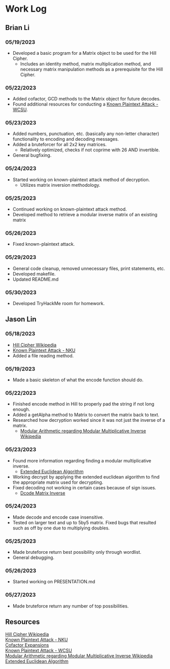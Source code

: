 # Work Log

## Brian Li

### 05/19/2023

- Developed a basic program for a Matrix object to be used for the Hill Cipher.
  - Includes an identity method, matrix multiplication method, and necessary matrix manipulation methods as a prerequisite for the Hill Cipher.

### 05/22/2023

- Added cofactor, GCD methods to the Matrix object for future decodes.
- Found additional resources for conducting a [Known Plaintext Attack - WCSU](https://sites.wcsu.edu/mbxml/html/sample_hill_analysis_kpt.html).

### 05/23/2023

- Added numbers, punctuation, etc. (basically any non-letter character) functionality to encoding and decoding messages.
- Added a bruteforcer for all 2x2 key matrices.
  - Relatively optimized, checks if not coprime with 26 AND invertible.
- General bugfixing.

### 05/24/2023

- Started working on known-plaintext attack method of decryption.
  - Utilizes matrix inversion methodology.

### 05/25/2023

- Continued working on known-plaintext attack method.
- Developed method to retrieve a modular inverse matrix of an existing matrix

### 05/26/2023
 - Fixed known-plaintext attack.

### 05/29/2023
- General code cleanup, removed unnecessary files, print statements, etc.
- Developed makefile.
- Updated README.md

### 05/30/2023
- Developed TryHackMe room for homework.

## Jason Lin

### 05/18/2023

- [Hill Cipher Wikipedia](https://en.wikipedia.org/wiki/Hill_cipher)  
- [Known Plaintext Attack - NKU](https://www.nku.edu/~christensen/092mat483%20known%20plaintext%20attack%20of%20Hill%20cipher.pdf)
- Added a file reading method.

### 05/19/2023

- Made a basic skeleton of what the encode function should do.

### 05/22/2023

- Finished encode method in Hill to properly pad the string if not long enough.
- Added a getAlpha method to Matrix to convert the matrix back to text.
- Researched how decryption worked since it was not just the inverse of a matrix.
    - [Modular Arithmetic regarding Modular Multiplicative Inverse Wikipedia](https://en.wikipedia.org/wiki/Modular_multiplicative_inverse#Modular_arithmetic)  

### 05/23/2023
 - Found more information regarding finding a modular multiplicative inverse.
    - [Extended Euclidean Algorithm](https://www.extendedeuclideanalgorithm.com/xea.php)  
 - Working decrypt by applying the extended euclidean algorithm to find the appropriate matrix used for decrypting.
 - Fixed decoding not working in certain cases because of sign issues.
    - [Dcode Matrix Inverse](https://www.dcode.fr/matrix-inverse)  

### 05/24/2023
 - Made decode and encode case insensitive.
 - Tested on larger text and up to 5by5 matrix. Fixed bugs that resulted such as off by one due to multiplying doubles.

### 05/25/2023
 - Made bruteforce return best possibility only through wordlist.
 - General debugging.

### 05/26/2023
 - Started working on PRESENTATION.md

### 05/27/2023
 - Made bruteforce return any number of top possibilities.

## Resources
[Hill Cipher Wikipedia](https://en.wikipedia.org/wiki/Hill_cipher)  
[Known Plaintext Attack - NKU](https://www.nku.edu/~christensen/092mat483%20known%20plaintext%20attack%20of%20Hill%20cipher.pdf)  
[Cofactor Expansions](https://textbooks.math.gatech.edu/ila/determinants-cofactors.html)  
[Known Plaintext Attack - WCSU](https://sites.wcsu.edu/mbxml/html/sample_hill_analysis_kpt.html)  
[Modular Arithmetic regarding Modular Multiplicative Inverse Wikipedia](https://en.wikipedia.org/wiki/Modular_multiplicative_inverse#Modular_arithmetic)  
[Extended Euclidean Algorithm](https://www.extendedeuclideanalgorithm.com/xea.php)  

